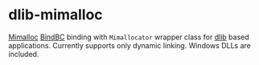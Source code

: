 # dlib-mimalloc
[Mimalloc](https://github.com/microsoft/mimalloc) [BindBC](https://github.com/BindBC) binding with `Mimallocator` wrapper class for [dlib](https://github.com/gecko0307/dlib) based applications. Currently supports only dynamic linking. Windows DLLs are included.
